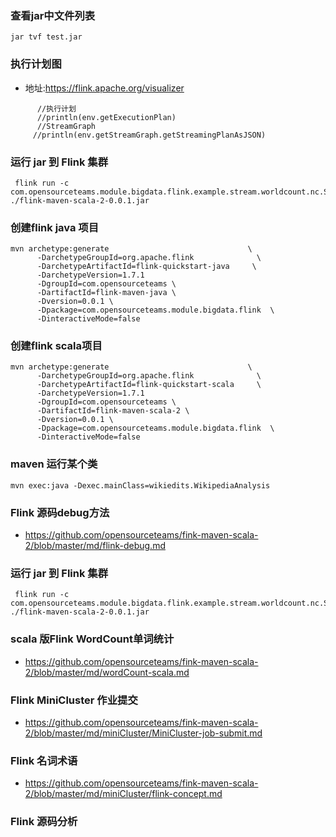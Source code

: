 ###  查看jar中文件列表
```aidl
jar tvf test.jar 

```
### 执行计划图
- 地址:https://flink.apache.org/visualizer

```aidl
      //执行计划
      //println(env.getExecutionPlan)
      //StreamGraph
     //println(env.getStreamGraph.getStreamingPlanAsJSON)
```

### 运行 jar 到 Flink 集群
```aidl
 flink run -c  com.opensourceteams.module.bigdata.flink.example.stream.worldcount.nc.SocketWindowWordCount    ./flink-maven-scala-2-0.0.1.jar  

```

### 创建flink java 项目
```aidl
mvn archetype:generate                               \
      -DarchetypeGroupId=org.apache.flink              \
      -DarchetypeArtifactId=flink-quickstart-java     \
      -DarchetypeVersion=1.7.1
      -DgroupId=com.opensourceteams \
      -DartifactId=flink-maven-java \
      -Dversion=0.0.1 \
      -Dpackage=com.opensourceteams.module.bigdata.flink  \
      -DinteractiveMode=false

```

### 创建flink scala项目
```aidl
mvn archetype:generate                               \
      -DarchetypeGroupId=org.apache.flink              \
      -DarchetypeArtifactId=flink-quickstart-scala     \
      -DarchetypeVersion=1.7.1
      -DgroupId=com.opensourceteams \
      -DartifactId=flink-maven-scala-2 \
      -Dversion=0.0.1 \
      -Dpackage=com.opensourceteams.module.bigdata.flink  \
      -DinteractiveMode=false

```


### maven 运行某个类
```aidl
mvn exec:java -Dexec.mainClass=wikiedits.WikipediaAnalysis

```


### Flink 源码debug方法
- https://github.com/opensourceteams/fink-maven-scala-2/blob/master/md/flink-debug.md


### 运行 jar 到 Flink 集群
```aidl
 flink run -c  com.opensourceteams.module.bigdata.flink.example.stream.worldcount.nc.SocketWindowWordCount    ./flink-maven-scala-2-0.0.1.jar  

```

### scala 版Flink WordCount单词统计 
- https://github.com/opensourceteams/fink-maven-scala-2/blob/master/md/wordCount-scala.md


### Flink MiniCluster 作业提交
- https://github.com/opensourceteams/fink-maven-scala-2/blob/master/md/miniCluster/MiniCluster-job-submit.md



### Flink 名词术语
- https://github.com/opensourceteams/fink-maven-scala-2/blob/master/md/miniCluster/flink-concept.md



### Flink 源码分析